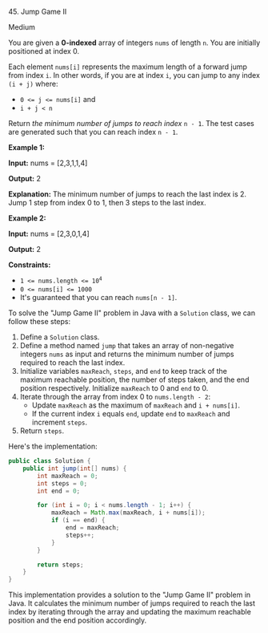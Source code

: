 45\. Jump Game II

Medium

You are given a **0-indexed** array of integers `nums` of length `n`. You are initially positioned at index 0.

Each element `nums[i]` represents the maximum length of a forward jump from index `i`. In other words, if you are at index `i`, you can jump to any index `(i + j)` where:

*   `0 <= j <= nums[i]` and
*   `i + j < n`

Return _the minimum number of jumps to reach index_ `n - 1`. The test cases are generated such that you can reach index `n - 1`.

**Example 1:**

**Input:** nums = [2,3,1,1,4]

**Output:** 2

**Explanation:** The minimum number of jumps to reach the last index is 2. Jump 1 step from index 0 to 1, then 3 steps to the last index. 

**Example 2:**

**Input:** nums = [2,3,0,1,4]

**Output:** 2 

**Constraints:**

*   <code>1 <= nums.length <= 10<sup>4</sup></code>
*   `0 <= nums[i] <= 1000`
*   It's guaranteed that you can reach `nums[n - 1]`.

To solve the "Jump Game II" problem in Java with a `Solution` class, we can follow these steps:

1. Define a `Solution` class.
2. Define a method named `jump` that takes an array of non-negative integers `nums` as input and returns the minimum number of jumps required to reach the last index.
3. Initialize variables `maxReach`, `steps`, and `end` to keep track of the maximum reachable position, the number of steps taken, and the end position respectively. Initialize `maxReach` to 0 and `end` to 0.
4. Iterate through the array from index 0 to `nums.length - 2`:
   - Update `maxReach` as the maximum of `maxReach` and `i + nums[i]`.
   - If the current index `i` equals `end`, update `end` to `maxReach` and increment `steps`.
5. Return `steps`.

Here's the implementation:

```java
public class Solution {
    public int jump(int[] nums) {
        int maxReach = 0;
        int steps = 0;
        int end = 0;

        for (int i = 0; i < nums.length - 1; i++) {
            maxReach = Math.max(maxReach, i + nums[i]);
            if (i == end) {
                end = maxReach;
                steps++;
            }
        }

        return steps;
    }
}
```

This implementation provides a solution to the "Jump Game II" problem in Java. It calculates the minimum number of jumps required to reach the last index by iterating through the array and updating the maximum reachable position and the end position accordingly.
